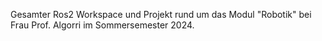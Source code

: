 Gesamter Ros2 Workspace und Projekt rund um das Modul "Robotik" bei Frau Prof. Algorri im Sommersemester 2024.

